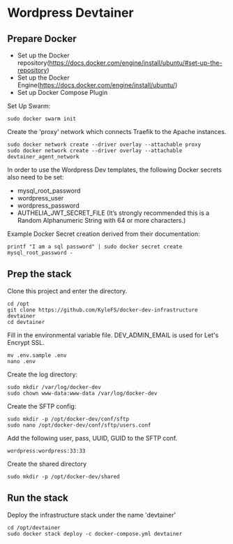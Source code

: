 # Wordpress Devtainer

## Prepare Docker
- Set up the Docker repository(https://docs.docker.com/engine/install/ubuntu/#set-up-the-repository)
- Set up the Docker Engine(https://docs.docker.com/engine/install/ubuntu/)
- Set up Docker Compose Plugin

Set Up Swarm:
```
sudo docker swarm init
```

Create the 'proxy' network which connects Traefik to the Apache instances.
```
sudo docker network create --driver overlay --attachable proxy
sudo docker network create --driver overlay --attachable devtainer_agent_network
```

In order to use the Wordpress Dev templates, the following Docker secrets also need to be set:
- mysql_root_password
- wordpress_user
- wordpress_password
- AUTHELIA_JWT_SECRET_FILE (It’s strongly recommended this is a Random Alphanumeric String with 64 or more characters.)

Example Docker Secret creation derived from their documentation:
```
printf "I am a sql password" | sudo docker secret create mysql_root_password -
```

## Prep the stack

Clone this project and enter the directory.
```
cd /opt
git clone https://github.com/KyleFS/docker-dev-infrastructure devtainer
cd devtainer
```

Fill in the environmental variable file. DEV_ADMIN_EMAIL is used for Let's Encrypt SSL.
```
mv .env.sample .env
nano .env
```

Create the log directory:
```
sudo mkdir /var/log/docker-dev
sudo chown www-data:www-data /var/log/docker-dev
```

Create the SFTP config:

```
sudo mkdir -p /opt/docker-dev/conf/sftp
sudo nano /opt/docker-dev/conf/sftp/users.conf
```

Add the following user, pass, UUID, GUID to the SFTP conf.
```
wordpress:wordpress:33:33
```

Create the shared directory
```
sudo mkdir -p /opt/docker-dev/shared
```

## Run the stack
Deploy the infrastructure stack under the name 'devtainer'
```
cd /opt/devtainer
sudo docker stack deploy -c docker-compose.yml devtainer
```
